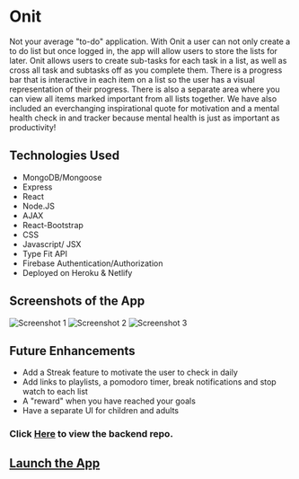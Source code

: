 # Onit

Not your average "to-do" application. With Onit a user can not only create a to do list but once logged in, the app will allow users to store the lists for later. Onit allows users to create sub-tasks for each task in a list, as well as cross all task and subtasks off as you complete them. There is a progress bar that is interactive in each item on a list so the user has a visual representation of their progress. There is also a separate area where you can view all items marked important from all lists together. We have also included an everchanging inspirational quote for motivation and a mental health check in and tracker because mental health is just as important as productivity!

## Technologies Used

- MongoDB/Mongoose
- Express
- React
- Node.JS
- AJAX
- React-Bootstrap
- CSS
- Javascript/ JSX
- Type Fit API
- Firebase Authentication/Authorization
- Deployed on Heroku & Netlify

## Screenshots of the App

![Screenshot 1](https://i.imgur.com/LDxH1yo.png) ![Screenshot 2](https://i.imgur.com/v04gQLO.png) ![Screenshot 3](https://i.imgur.com/m0o0cYm.png)

## Future Enhancements

- Add a Streak feature to motivate the user to check in daily
- Add links to playlists, a pomodoro timer, break notifications and stop watch to each list
- A "reward" when you have reached your goals
- Have a separate UI for children and adults

### Click [Here](https://github.com/sjlelait/onit-backend) to view the backend repo.
## [Launch the App](https://onit-notes.netlify.app/)
